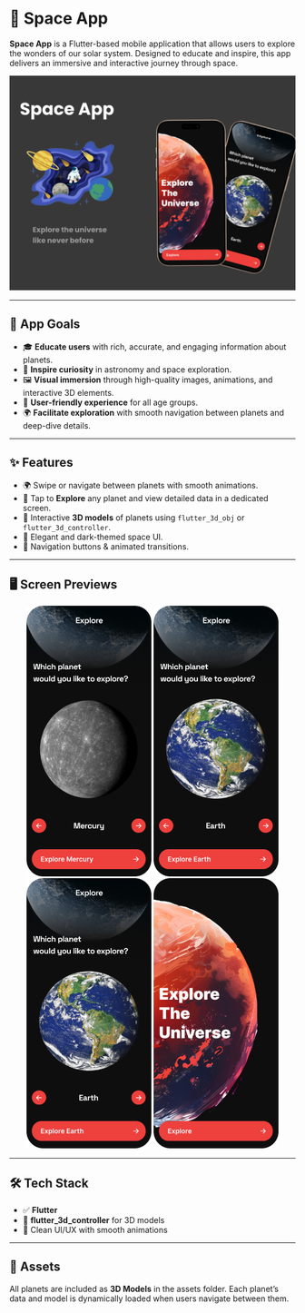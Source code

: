 # 🚀 Space App

**Space App** is a Flutter-based mobile application that allows users to explore the wonders of our solar system. Designed to educate and inspire, this app delivers an immersive and interactive journey through space.

<p align="center">
  <img src="https://github.com/yomna22-ym/SpaceApp/blob/master/assets/spacee.png" alt="Space App Cover" width="600"/>
</p>

---

## 🌌 App Goals

- 🎓 **Educate users** with rich, accurate, and engaging information about planets.
- 🌠 **Inspire curiosity** in astronomy and space exploration.
- 🖼️ **Visual immersion** through high-quality images, animations, and interactive 3D elements.
- 🧭 **User-friendly experience** for all age groups.
- 🌍 **Facilitate exploration** with smooth navigation between planets and deep-dive details.

---

## ✨ Features

- 🌍 Swipe or navigate between planets with smooth animations.
- 🔭 Tap to **Explore** any planet and view detailed data in a dedicated screen.
- 📸 Interactive **3D models** of planets using `flutter_3d_obj` or `flutter_3d_controller`.
- 🌌 Elegant and dark-themed space UI.
- 🔴 Navigation buttons & animated transitions.

---

## 🖥️ Screen Previews

<p align="center">
  <img src="assets/Home%20(6).png" width="220"/>
  <img src="assets/Home%20(5).png" width="220"/>
  <img src="assets/Home%20(4).png" width="220"/>
  <img src="assets/Login.png" width="220"/>
</p>

---

## 🛠️ Tech Stack

- ✅ **Flutter**
- 🧠 **flutter_3d_controller** for 3D models
- 🎨 Clean UI/UX with smooth animations
---

## 📂 Assets

All planets are included as **3D Models** in the assets folder. Each planet’s data and model is dynamically loaded when users navigate between them.




